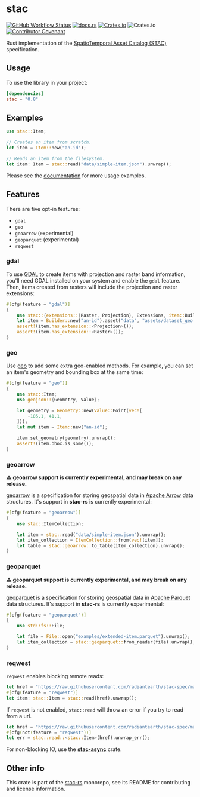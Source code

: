 # stac

[![GitHub Workflow Status](https://img.shields.io/github/actions/workflow/status/stac-utils/stac-rs/ci.yml?branch=main&style=for-the-badge)](https://github.com/stac-utils/stac-rs/actions/workflows/ci.yml)
[![docs.rs](https://img.shields.io/docsrs/stac?style=for-the-badge)](https://docs.rs/stac/latest/stac/)
[![Crates.io](https://img.shields.io/crates/v/stac?style=for-the-badge)](https://crates.io/crates/stac)
![Crates.io](https://img.shields.io/crates/l/stac?style=for-the-badge)
[![Contributor Covenant](https://img.shields.io/badge/Contributor%20Covenant-2.1-4baaaa.svg?style=for-the-badge)](./CODE_OF_CONDUCT)

Rust implementation of the [SpatioTemporal Asset Catalog (STAC)](https://stacspec.org/) specification.

## Usage

To use the library in your project:

```toml
[dependencies]
stac = "0.8"
```

## Examples

```rust
use stac::Item;

// Creates an item from scratch.
let item = Item::new("an-id");

// Reads an item from the filesystem.
let item: Item = stac::read("data/simple-item.json").unwrap();
```

Please see the [documentation](https://docs.rs/stac) for more usage examples.

## Features

There are five opt-in features:

- `gdal`
- `geo`
- `geoarrow` (experimental)
- `geoparquet` (experimental)
- `reqwest`

### gdal

To use [GDAL](https://gdal.org) to create items with projection and raster band information, you'll need GDAL installed on your system and enable the `gdal` feature.
Then, items created from rasters will include the projection and raster extensions:

```rust
#[cfg(feature = "gdal")]
{
    use stac::{extensions::{Raster, Projection}, Extensions, item::Builder};
    let item = Builder::new("an-id").asset("data", "assets/dataset_geo.tif").into_item().unwrap();
    assert!(item.has_extension::<Projection>());
    assert!(item.has_extension::<Raster>());
}
```

### geo

Use [geo](https://docs.rs/geo) to add some extra geo-enabled methods.
For example, you can set an item's geometry and bounding box at the same time:

```rust
#[cfg(feature = "geo")]
{
    use stac::Item;
    use geojson::{Geometry, Value};

    let geometry = Geometry::new(Value::Point(vec![
        -105.1, 41.1,
    ]));
    let mut item = Item::new("an-id");

    item.set_geometry(geometry).unwrap();
    assert!(item.bbox.is_some());
}
```

### geoarrow

**⚠️ geoarrow support is currently experimental, and may break on any release.**

[geoarrow](https://geoarrow.org/) is a specification for storing geospatial data in [Apache Arrow](https://arrow.apache.org/) data structures.
It's support in **stac-rs** is currently experimental:

```rust
#[cfg(feature = "geoarrow")]
{
    use stac::ItemCollection;

    let item = stac::read("data/simple-item.json").unwrap();
    let item_collection = ItemCollection::from(vec![item]);
    let table = stac::geoarrow::to_table(item_collection).unwrap();
}
```

### geoparquet

**⚠️ geoparquet support is currently experimental, and may break on any release.**

[geoparquet](https://geoparquet.org/) is a specification for storing geospatial data in [Apache Parquet](https://parquet.apache.org/) data structures.
It's support in **stac-rs** is currently experimental:

```rust
#[cfg(feature = "geoparquet")]
{
    use std::fs::File;

    let file = File::open("examples/extended-item.parquet").unwrap();
    let item_collection = stac::geoparquet::from_reader(file).unwrap();
}
```

### reqwest

`reqwest` enables blocking remote reads:

```rust
let href = "https://raw.githubusercontent.com/radiantearth/stac-spec/master/examples/simple-item.json";
#[cfg(feature = "reqwest")]
let item: stac::Item = stac::read(href).unwrap();
```

If `reqwest` is not enabled, `stac::read` will throw an error if you try to read from a url.

```rust
let href = "https://raw.githubusercontent.com/radiantearth/stac-spec/master/examples/simple-item.json";
#[cfg(not(feature = "reqwest"))]
let err = stac::read::<stac::Item>(href).unwrap_err();
```

For non-blocking IO, use the [**stac-async**](https://crates.io/crates/stac-async) crate.

## Other info

This crate is part of the [stac-rs](https://github.com/stac-utils/stac-rs) monorepo, see its README for contributing and license information.
